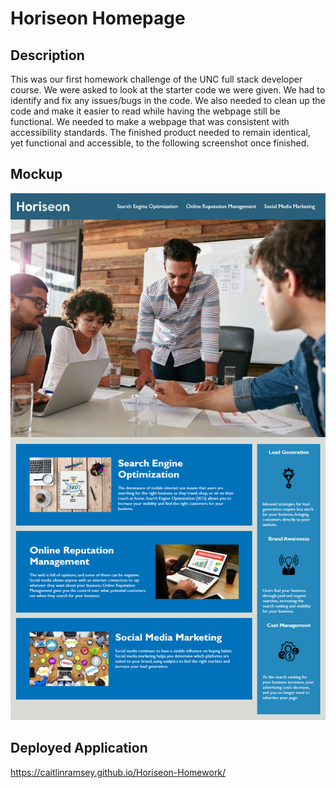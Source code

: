 # Horiseon Homepage

## Description
This was our first homework challenge of the UNC full stack developer course. We were asked to look at the starter code we were given. We had to identify and fix any issues/bugs in the code. We also needed to clean up the code and make it easier to read while having the webpage still be functional. We needed to make a webpage that was consistent with accessibility standards. The finished product needed to remain identical, yet functional and accessible, to the following screenshot once finished.

## Mockup
![An image of the Horiseon homepage.](./Assets/01-html-css-git-homework-demo.png)

## Deployed Application
https://caitlinramsey.github.io/Horiseon-Homework/